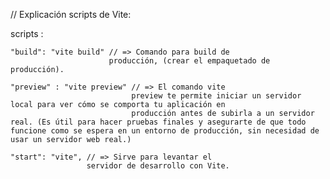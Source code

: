 
// Explicación scripts de Vite:

scripts :

    "build": "vite build" // => Comando para build de
                          producción, (crear el empaquetado de producción).

    "preview" : "vite preview" // => El comando vite 
                               preview te permite iniciar un servidor local para ver cómo se comporta tu aplicación en 
                               producción antes de subirla a un servidor real. (Es útil para hacer pruebas finales y asegurarte de que todo funcione como se espera en un entorno de producción, sin necesidad de usar un servidor web real.)

    "start": "vite", // => Sirve para levantar el
                     servidor de desarrollo con Vite.


